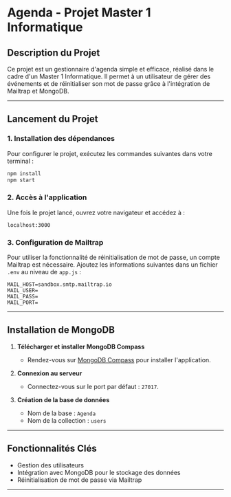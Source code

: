 # Agenda - Projet Master 1 Informatique

## Description du Projet
Ce projet est un gestionnaire d'agenda simple et efficace, réalisé dans le cadre d'un Master 1 Informatique. Il permet à un utilisateur de gérer des événements et de réinitialiser son mot de passe grâce à l'intégration de Mailtrap et MongoDB.

---

## Lancement du Projet

### 1. Installation des dépendances
Pour configurer le projet, exécutez les commandes suivantes dans votre terminal :
```bash
npm install
npm start
```

### 2. Accès à l'application
Une fois le projet lancé, ouvrez votre navigateur et accédez à :
```
localhost:3000
```

### 3. Configuration de Mailtrap
Pour utiliser la fonctionnalité de réinitialisation de mot de passe, un compte Mailtrap est nécessaire.
Ajoutez les informations suivantes dans un fichier `.env` au niveau de `app.js` :
```
MAIL_HOST=sandbox.smtp.mailtrap.io
MAIL_USER=
MAIL_PASS=
MAIL_PORT=
```

---

## Installation de MongoDB

1. **Télécharger et installer MongoDB Compass**
   - Rendez-vous sur [MongoDB Compass](https://www.mongodb.com/try/download/community) pour installer l'application.

2. **Connexion au serveur**
   - Connectez-vous sur le port par défaut : `27017`.

3. **Création de la base de données**
   - Nom de la base : `Agenda`
   - Nom de la collection : `users`

---

## Fonctionnalités Clés
- Gestion des utilisateurs
- Intégration avec MongoDB pour le stockage des données
- Réinitialisation de mot de passe via Mailtrap

---



